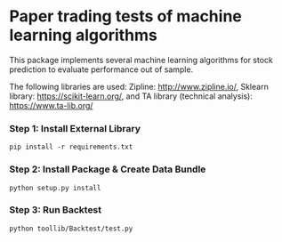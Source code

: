 # Paper trading tests of machine learning algorithms

This package implements several machine learning algorithms for stock prediction to evaluate performance out of sample.

The following libraries are used: Zipline: http://www.zipline.io/, Sklearn library: https://scikit-learn.org/, and TA library (technical analysis): https://www.ta-lib.org/


### Step 1: Install External Library  ###
 
`pip install -r requirements.txt`


### Step 2: Install Package & Create Data Bundle  ###

`python setup.py install`


### Step 3: Run Backtest  ###
`python toollib/Backtest/test.py`
